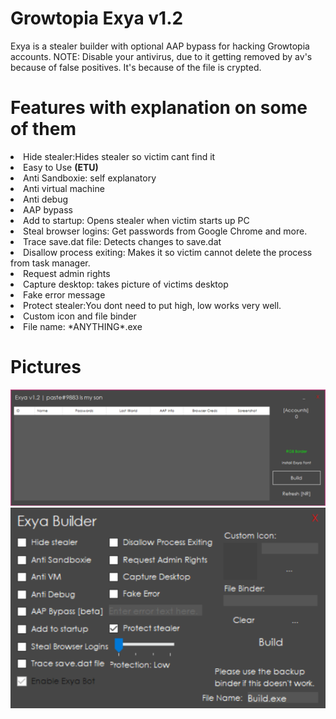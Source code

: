 <h1> Growtopia Exya v1.2</h1>
Exya is a stealer builder with optional AAP bypass for hacking Growtopia accounts.
NOTE: Disable your antivirus, due to it getting removed by av's because of false positives. It's because of the file is crypted.
<h1>Features with explanation on some of them</h1>
<li>Hide stealer:Hides stealer so victim cant find it</li>
<li>Easy to Use <b>(ETU)</b></li>
<li>Anti Sandboxie: self explanatory</li>
<li>Anti virtual machine</li>
<li>Anti debug</li>
<li>AAP bypass</li>
<li>Add to startup: Opens stealer when victim starts up PC</li>
<li>Steal browser logins: Get passwords from Google Chrome and more.</li>
<li>Trace save.dat file: Detects changes to save.dat</li>
<li>Disallow process exiting: Makes it so victim cannot delete the process from task manager.</li>
<li>Request admin rights</li>
<li>Capture desktop: takes picture of victims desktop</li>
<li>Fake error message</li>
<li>Protect stealer:You dont need to put high, low works very well.</li>
<li>Custom icon and file binder</li>
<li>File name: *ANYTHING*.exe</li>
<h1>Pictures</h1>
<img src="images\main.png" alt="Main">
<img src="images\build.png" alt="Build">
